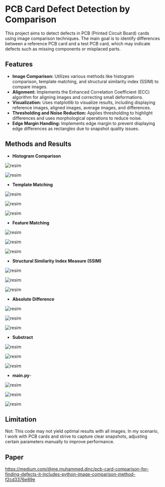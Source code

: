 # PCB Card Defect Detection by Comparison

This project aims to detect defects in PCB (Printed Circuit Board) cards using image comparison techniques. The main goal is to identify differences between a reference PCB card and a test PCB card, which may indicate defects such as missing components or misplaced parts.

## Features

- **Image Comparison:** Utilizes various methods like histogram comparison, template matching, and structural similarity index (SSIM) to compare images.
- **Alignment:** Implements the Enhanced Correlation Coefficient (ECC) algorithm for aligning images and correcting small deformations.
- **Visualization:** Uses matplotlib to visualize results, including displaying reference images, aligned images, average images, and differences.
- **Thresholding and Noise Reduction:** Applies thresholding to highlight differences and uses morphological operations to reduce noise.
- **Edge Margin Handling:** Implements edge margin to prevent displaying edge differences as rectangles due to snapshot quality issues.

## Methods and Results

- **Histogram Comparison**

![resim](https://github.com/muhammeddincmdx/PCB-Card-Defect-Detection-by-Comparison/assets/54439858/84d393f1-ad52-4c7d-8367-801a53a8d14a)

![resim](https://github.com/muhammeddincmdx/PCB-Card-Defect-Detection-by-Comparison/assets/54439858/3dd61ae4-0697-4f74-9e8e-1e0d1beea34f)

- **Template Matching**

![resim](https://github.com/muhammeddincmdx/PCB-Card-Defect-Detection-by-Comparison/assets/54439858/4b32b408-b6fd-4343-ad6e-d6aa7dc08769)

![resim](https://github.com/muhammeddincmdx/PCB-Card-Defect-Detection-by-Comparison/assets/54439858/d44af392-470e-4337-a67e-6f5a697f26b6)

![resim](https://github.com/muhammeddincmdx/PCB-Card-Defect-Detection-by-Comparison/assets/54439858/f912a0d8-fd1a-400b-a948-828028fe7799)

- **Feature Matching**

![resim](https://github.com/muhammeddincmdx/PCB-Card-Defect-Detection-by-Comparison/assets/54439858/f100199a-6163-4a70-be0b-dca6985be715)

![resim](https://github.com/muhammeddincmdx/PCB-Card-Defect-Detection-by-Comparison/assets/54439858/45f03fc9-d8d3-4bc3-95ae-ccecf37d0190)

![resim](https://github.com/muhammeddincmdx/PCB-Card-Defect-Detection-by-Comparison/assets/54439858/410cceb1-ad99-4a24-a5dc-67820e389937)

- **Structural Similarity Index Measure (SSIM)**

![resim](https://github.com/muhammeddincmdx/PCB-Card-Defect-Detection-by-Comparison/assets/54439858/f2a46583-4823-45c8-8ad8-e4a41bc6c3e9)

![resim](https://github.com/muhammeddincmdx/PCB-Card-Defect-Detection-by-Comparison/assets/54439858/9018817c-bb39-44cd-98e5-f304bfa2c85c)

![resim](https://github.com/muhammeddincmdx/PCB-Card-Defect-Detection-by-Comparison/assets/54439858/bf807c94-f96d-43be-aa45-4fd4673ab139)

- **Absolute Difference**

![resim](https://github.com/muhammeddincmdx/PCB-Card-Defect-Detection-by-Comparison/assets/54439858/e316c561-25a1-4bbd-b036-0ff9e1ffd44b)

![resim](https://github.com/muhammeddincmdx/PCB-Card-Defect-Detection-by-Comparison/assets/54439858/59ee8831-c5ba-4f19-800e-5bd6f21bcc9a)

![resim](https://github.com/muhammeddincmdx/PCB-Card-Defect-Detection-by-Comparison/assets/54439858/ec37100a-2ad0-438f-86c5-d7ca34d196ac)

- **Substract**

![resim](https://github.com/muhammeddincmdx/PCB-Card-Defect-Detection-by-Comparison/assets/54439858/a2e6ab79-fc24-462d-b98b-272fdc1469f0)

![resim](https://github.com/muhammeddincmdx/PCB-Card-Defect-Detection-by-Comparison/assets/54439858/d0e335fe-88c6-4f02-8635-b0bfe76ca08f)

![resim](https://github.com/muhammeddincmdx/PCB-Card-Defect-Detection-by-Comparison/assets/54439858/acd5ed83-ba19-4817-8c1c-ebe1e54e4d4d)

- **main.py**-

![resim](https://github.com/muhammeddincmdx/PCB-Card-Defect-Detection-by-Comparison/assets/54439858/d68e1463-ac67-4d83-9b14-8c8fb3296244)

![resim](https://github.com/muhammeddincmdx/PCB-Card-Defect-Detection-by-Comparison/assets/54439858/73a8d7b9-b4b8-405d-806c-886ce6f0058b)

![resim](https://github.com/muhammeddincmdx/PCB-Card-Defect-Detection-by-Comparison/assets/54439858/3731ba2f-3f6d-469c-aa0d-c5f4cab9588a)

## Limitation

Not: This code may not yield optimal results with all images. In my scenario, I work with PCB cards and strive to capture clear snapshots, adjusting certain parameters manually to improve performance.


## Paper

https://medium.com/@me.muhammed.dinc/pcb-card-comparison-for-finding-defects-it-includes-python-image-comparison-method-f2cd3376e89e
